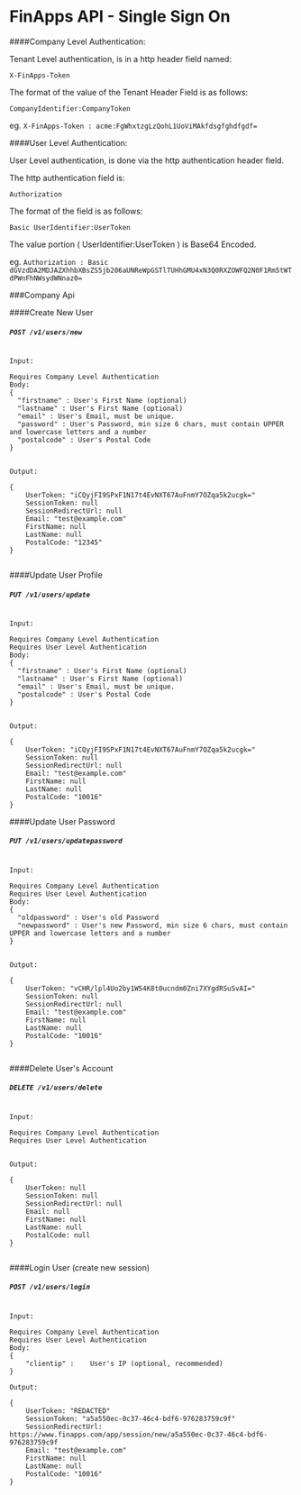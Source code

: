 FinApps API - Single Sign On
===========================

####Company Level Authentication:


Tenant Level authentication, is in a http header field named:

``X-FinApps-Token``

The format of the value of the Tenant Header Field is as follows:

``CompanyIdentifier:CompanyToken``

eg. ``X-FinApps-Token : acme:FgWhxtzgLzQohL1UoViMAkfdsgfghdfgdf=``


####User Level Authentication:

User Level authentication, is done via the http authentication header field.

The http authentication field is:

 ``Authorization``

The format of the field is as follows:

``Basic UserIdentifier:UserToken``

The value portion ( UserIdentifier:UserToken ) is Base64 Encoded.

eg. ``Authorization : Basic dGVzdDA2MDJAZXhhbXBsZS5jb206aUNReWpGSTlTUHhGMU4xN3Q0RXZOWFQ2N0F1Rm5tWTdPWnFhNWsydWNnaz0=``


###Company Api 


####Create New User
##### `POST /v1/users/new` 
```

Input:

Requires Company Level Authentication
Body:
{
  "firstname" :	User's First Name (optional)
  "lastname" : User's First Name (optional)
  "email" : User's Email, must be unique.
  "password" : User's Password, min size 6 chars, must contain UPPER and lowercase letters and a number
  "postalcode" : User's Postal Code
}

 
Output:

{
    UserToken: "iCQyjFI9SPxF1N17t4EvNXT67AuFnmY7OZqa5k2ucgk="
    SessionToken: null
    SessionRedirectUrl: null
    Email: "test@example.com"
    FirstName: null
    LastName: null
    PostalCode: "12345"
}


```

####Update User Profile
##### `PUT /v1/users/update` 
```

Input:

Requires Company Level Authentication
Requires User Level Authentication
Body:
{
  "firstname" :	User's First Name (optional)
  "lastname" : User's First Name (optional)
  "email" : User's Email, must be unique.
  "postalcode" : User's Postal Code
}

 
Output:

{
    UserToken: "iCQyjFI9SPxF1N17t4EvNXT67AuFnmY7OZqa5k2ucgk="
    SessionToken: null
    SessionRedirectUrl: null
    Email: "test@example.com"
    FirstName: null
    LastName: null
    PostalCode: "10016"
}

```

####Update User Password
##### `PUT /v1/users/updatepassword` 
```

Input:

Requires Company Level Authentication
Requires User Level Authentication
Body:
{
  "oldpassword" : User's old Password
  "newpassword" : User's new Password, min size 6 chars, must contain UPPER and lowercase letters and a number
}

 
Output:

{
    UserToken: "vCHR/lpl4Uo2by1W54K8t0ucndm0Zni7XYgdRSuSvAI="
    SessionToken: null
    SessionRedirectUrl: null
    Email: "test@example.com"
    FirstName: null
    LastName: null
    PostalCode: "10016"
}


```

####Delete User's Account
##### `DELETE /v1/users/delete` 
```

Input:

Requires Company Level Authentication
Requires User Level Authentication

 
Output:

{
    UserToken: null
    SessionToken: null
    SessionRedirectUrl: null
    Email: null
    FirstName: null
    LastName: null
    PostalCode: null
}


```

####Login User (create new session)
##### `POST /v1/users/login` 
```

Input:

Requires Company Level Authentication
Requires User Level Authentication
Body:
{
    "clientip" :	User's IP (optional, recommended)
}
 
Output:

{
    UserToken: "REDACTED"
    SessionToken: "a5a550ec-0c37-46c4-bdf6-976283759c9f"
    SessionRedirectUrl: https://www.finapps.com/app/session/new/a5a550ec-0c37-46c4-bdf6-976283759c9f
    Email: "test@example.com"
    FirstName: null
    LastName: null
    PostalCode: "10016"
}


```
